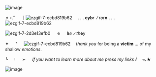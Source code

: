  ![image](https://files.catbox.moe/d2e49g.png)



♬⋆.˚ 　 ｜![ezgif-7-ecbd819b62](https://file.garden/Zj8MKPoh-G9Y8EJE/pixels/blue/IMG_6206.gif)　 . . . **cyb***r* *ﾉ* *ro*r**o** . . .  ![ezgif-7-ecbd819b62](https://file.garden/Zj8MKPoh-G9Y8EJE/pixels/blue/IMG_6207.gif)
 
![ezgif-7-2d3e13efb0](https://files.catbox.moe/khpg1p.gif)
 　 𖦹 　 **h***e* *ﾉ* *th***e**y

✦ 　 ⁺ 　 ![ezgif-7-ecbd819b62](https://64.media.tumblr.com/597420e68695eb5d2d1ab285d4c7ebeb/tumblr_inline_q1n1krFmA81wd8xpo_500.png)
  　*thank you* for being a **victim** ... of my shallow *emotions*.

╰ 　 ᵎ 　 ➣ 　 *if you want to learn more about me press my links* ***!***　 ᯓ★



![image](https://files.catbox.moe/b9d3iq.png)

















